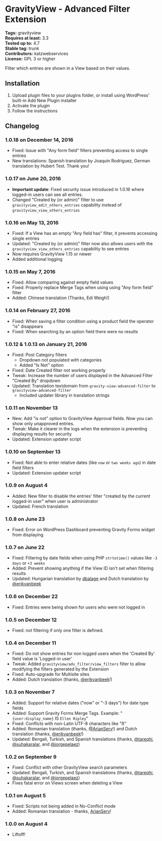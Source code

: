 # GravityView - Advanced Filter Extension #
**Tags:** gravityview  
**Requires at least:** 3.3  
**Tested up to:** 4.7  
**Stable tag:** trunk  
**Contributors:** katzwebservices  
**License:** GPL 3 or higher  

Filter which entries are shown in a View based on their values.

## Installation ##

1. Upload plugin files to your plugins folder, or install using WordPress' built-in Add New Plugin installer
2. Activate the plugin
3. Follow the instructions

## Changelog ##

### 1.0.18 on December 14, 2016 ###
* Fixed: Issue with "Any form field" filters preventing access to single entries
* New translations: Spanish translation by Joaquin Rodriguez, German translation by Hubert Test. Thank you!

### 1.0.17 on June 20, 2016 ###
* __Important update__: Fixed security issue introduced in 1.0.16 where logged-in users can see all entries.
* Changed "Created by (or admin)" filter to use `gravityview_edit_others_entries` capability instead of `gravityview_view_others_entries`

### 1.0.16 on May 13, 2016 ###
* Fixed: If a View has an empty "Any field has" filter, it prevents accessing single entries
* Updated: "Created by (or admin)" filter now also allows users with the `gravityview_view_others_entries` capability to see entries
* Now requires GravityView 1.15 or newer
* Added additional logging

### 1.0.15 on May 7, 2016 ###
* Fixed: Allow comparing against empty field values
* Fixed: Properly replace Merge Tags when using using "Any form field" filter
* Added: Chinese translation (Thanks, Edi Weigh!)

### 1.0.14 on February 27, 2016 ###
* Fixed: When saving a filter condition using a product field the operator "is" disappears
* Fixed: When searching by an option field there were no results

### 1.0.12 & 1.0.13 on January 21, 2016 ###
* Fixed: Post Category filters
    - Dropdown not populated with categories
    - Added "Is Not" option
* Fixed: Date Created filter not working properly
* Tweak: Increase the number of users displayed in the Advanced Filter "Created By" dropdown
* Updated: Translation textdomain from `gravity-view-advanced-filter` to `gravityview-advanced-filter`
    - Included updater library in translation strings

### 1.0.11 on November 13 ###
* New: Add "is not" option to GravityView Approval fields. Now you can show only unapproved entries.
* Tweak: Make it clearer in the logs when the extension is preventing displaying results for security
* Updated: Extension updater script

### 1.0.10 on September 13 ###
* Fixed: Not able to enter relative dates (like `now` or `two weeks ago`) in date field filters
* Updated: Extension updater script

### 1.0.9 on August 4 ###
* Added: New filter to disable the entries' filter "created by the current logged-in user" when user is administrator
* Updated: French translation

### 1.0.8 on June 23 ###
* Fixed: Error on WordPress Dashboard preventing Gravity Forms widget from displaying

### 1.0.7 on June 22 ###
* Fixed: Filtering by date fields when using PHP `strtotime()` values like `-3 days` or `+3 weeks`
* Added: Prevent showing anything if the View ID isn't set when filtering results
* Updated: Hungarian translation by [dbalage](https://www.transifex.com/accounts/profile/dbalage/) and Dutch translation by [@erikvanbeek](https://www.transifex.com/accounts/profile/erikvanbeek/)

### 1.0.6 on December 22 ###
* Fixed: Entries were being shown for users who were not logged in

### 1.0.5 on December 12 ###
* Fixed: not filtering if only one filter is defined.

### 1.0.4 on December 11 ###
* Fixed: Do not show entries for non logged users when the 'Created By' field value is 'Logged-in user'
* Tweak: Added `gravityview/adv_filter/view_filters` filter to allow modifying the filters generated by the Extension
* Fixed: Auto-upgrade for Multisite sites
* Added: Dutch translation (thanks, [@erikvanbeek](https://www.transifex.com/accounts/profile/erikvanbeek/)!)

### 1.0.3 on November 7 ###
* Added: Support for relative dates ("now" or "-3 days") for date type fields
* Added: Support Gravity Forms Merge Tags. Example: "`{user:display_name}` IS `Ellen Ripley`"
* Fixed: Conflicts with non-Latin UTF-8 characters like "ß"
* Added: Romanian translation (thanks, [@ArianServ](https://www.transifex.com/accounts/profile/ArianServ/)!) and Dutch translation (thanks, [@erikvanbeek](https://www.transifex.com/accounts/profile/erikvanbeek/)!)
* Updated: Bengali, Turkish, and Spanish translations (thanks, [@tareqhi](https://www.transifex.com/accounts/profile/tareqhi/), [@suhakaralar](https://www.transifex.com/accounts/profile/suhakaralar/), and [@jorgepelaez](https://www.transifex.com/accounts/profile/jorgepelaez/))

### 1.0.2 on September 9 ###
* Fixed: Conflict with other GravityView search parameters
* Updated: Bengali, Turkish, and Spanish translations (thanks, [@tareqhi](https://www.transifex.com/accounts/profile/tareqhi/), [@suhakaralar](https://www.transifex.com/accounts/profile/suhakaralar/), and [@jorgepelaez](https://www.transifex.com/accounts/profile/jorgepelaez/))
* Fixes fatal error on Views screen when deleting a View

### 1.0.1 on August 5 ###
* Fixed: Scripts not being added in No-Conflict mode
* Added: Romanian translation - thanks, [ArianServ](https://www.transifex.com/accounts/profile/ArianServ/)!

### 1.0.0 on August 4 ###
* Liftoff!
